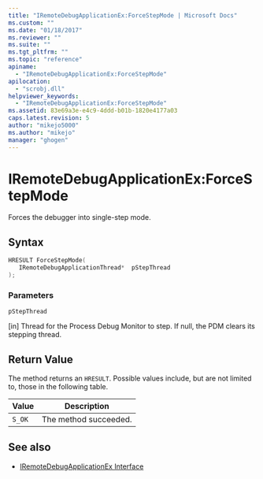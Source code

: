 ```yaml
---
title: "IRemoteDebugApplicationEx:ForceStepMode | Microsoft Docs"
ms.custom: ""
ms.date: "01/18/2017"
ms.reviewer: ""
ms.suite: ""
ms.tgt_pltfrm: ""
ms.topic: "reference"
apiname:
  - "IRemoteDebugApplicationEx:ForceStepMode"
apilocation:
  - "scrobj.dll"
helpviewer_keywords:
  - "IRemoteDebugApplicationEx:ForceStepMode"
ms.assetid: 83e69a3e-e4c9-4ddd-b01b-1820e4177a03
caps.latest.revision: 5
author: "mikejo5000"
ms.author: "mikejo"
manager: "ghogen"
---
```

# IRemoteDebugApplicationEx:ForceStepMode

Forces the debugger into single-step mode.

## Syntax

```cpp
HRESULT ForceStepMode(
   IRemoteDebugApplicationThread*  pStepThread
);
```

### Parameters

`pStepThread`

[in] Thread for the Process Debug Monitor to step. If null, the PDM clears its stepping thread.

## Return Value

The method returns an `HRESULT`. Possible values include, but are not limited to, those in the following table.

|Value|Description|
|-----------|-----------------|
|`S_OK`|The method succeeded.|

## See also

- [IRemoteDebugApplicationEx Interface](iremotedebugapplicationex-interface.md)